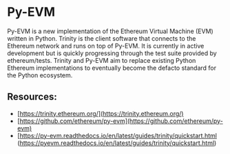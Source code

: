 # Py-EVM

Py-EVM is a new implementation of the Ethereum Virtual Machine \(EVM\) written in Python. Trinity is the client software that connects to the Ethereum network and runs on top of Py-EVM. It is currently in active development but is quickly progressing through the test suite provided by ethereum/tests. Trinity and Py-EVM aim to replace existing Python Ethereum implementations to eventually become the defacto standard for the Python ecosystem.

## Resources:
* [https://trinity.ethereum.org/](https://trinity.ethereum.org/) 
* [https://github.com/ethereum/py-evm](https://github.com/ethereum/py-evm) 
* [https://py-evm.readthedocs.io/en/latest/guides/trinity/quickstart.html
(https://pyevm.readthedocs.io/en/latest/guides/trinity/quickstart.html)

